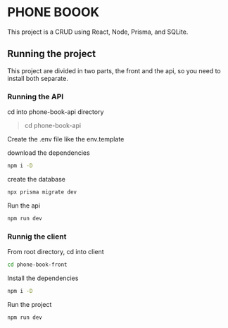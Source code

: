 # PHONE BOOOK

This project is a CRUD using React, Node, Prisma, and SQLite.

## Running the project

This project are divided in two parts, the front and the api, so you need to install both separate.

### Running the API

cd into phone-book-api directory
> cd phone-book-api

Create the .env file like the env.template

download the dependencies

````bash
npm i -D
````

create the database

````bash
npx prisma migrate dev
````

Run the api
````bash
npm run dev
````

### Runnig the client

From root directory, cd into client

````bash
cd phone-book-front
````

Install the dependencies

````bash
npm i -D
````

Run the project

````bash
npm run dev
````
